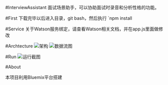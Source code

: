 #InterviewAssistant
    面试场景助手，可以协助面试时录音和分析性格的功能。

#First
下载完毕以后进入目录，git bash，然后执行
`npm install

#Service
关于Watson服务绑定，请查看Watson相关文档，并在app.js里面做修改

#Archtecture
![架构](http://i12.tietuku.com/4d158392001ccd7b.png)
![数据流图](http://i12.tietuku.com/e634e4325374f824.png)

#Run
![运行截图](http://i12.tietuku.com/538cae8424950805.jpg)

#About

本项目利用Bluemix平台搭建


